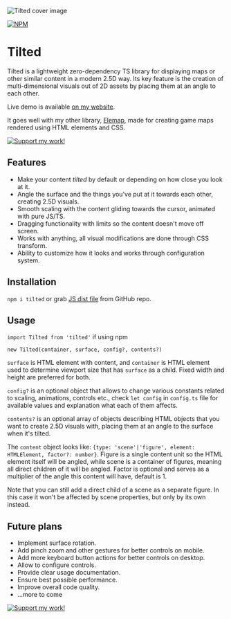 ![Tilted cover image](https://anbeeld.com/images/tilted-cover.jpg)

[![NPM](https://img.shields.io/npm/v/tilted?label=NPM)](https://www.npmjs.com/package/tilted)

# Tilted

Tilted is a lightweight zero-dependency TS library for displaying maps or other similar content in a modern 2.5D way. Its key feature is the creation of multi-dimensional visuals out of 2D assets by placing them at an angle to each other.

Live demo is available [on my website](https://anbeeld.com/tilted).

It goes well with my other library, [Elemap](https://github.com/Anbeeld/Elemap), made for creating game maps rendered using HTML elements and CSS.

[![Support my work!](https://anbeeld.com/images/support.jpg)](https://anbeeld.com/support)

## Features

- Make your content *tilted* by default or depending on how close you look at it.
- Angle the surface and the things you've put at it towards each other, creating 2.5D visuals.
- Smooth scaling with the content gliding towards the cursor, animated with pure JS/TS.
- Dragging functionality with limits so the content doesn't move off screen.
- Works with anything, all visual modifications are done through CSS transform.
- Ability to customize how it looks and works through configuration system.

## Installation

`npm i tilted` or grab [JS dist file](https://github.com/Anbeeld/Tilted/tree/main/dist) from GitHub repo.

## Usage

`import Tilted from 'tilted'` if using npm

`new Tilted(container, surface, config?, contents?)`

`surface` is HTML element with content, and `container` is HTML element used to determine viewport size that has `surface` as a child. Fixed width and height are preferred for both.

`config?` is an optional object that allows to change various constants related to scaling, animations, controls etc., check `let config` in `config.ts` file for available values and explanation what each of them affects.

`contents?` is an optional array of objects describing HTML objects that you want to create 2.5D visuals with, placing them at an angle to the surface when it's tilted.

The `content` object looks like: `{type: 'scene'|'figure', element: HTMLElement, factor?: number}`. Figure is a single content unit so the HTML element itself will be angled, while scene is a container of figures, meaning all direct children of it will be angled. Factor is optional and serves as a multiplier of the angle this content will have, default is 1.

Note that you can still add a direct child of a scene as a separate figure. In this case it won't be affected by scene properties, but only by its own instead.

## Future plans

- Implement surface rotation.
- Add pinch zoom and other gestures for better controls on mobile.
- Add more keyboard button actions for better controls on desktop.
- Allow to configure controls.
- Provide clear usage documentation.
- Ensure best possible performance.
- Improve overall code quality.
- ...more to come

[![Support my work!](https://anbeeld.com/images/support.jpg)](https://anbeeld.com/support)